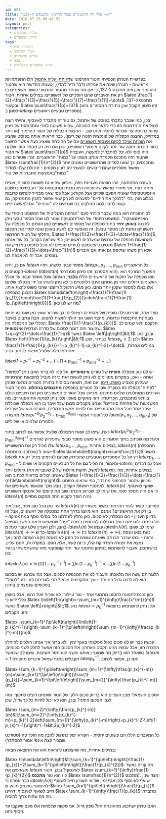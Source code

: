 ```yaml
---
id: 681
title: "אז אולי רק הראשוניים בטור ההרמוני מתכנסים ל-137?"
date: 2010-07-26 09:47:52
layout: post
categories: 
  - אנליזה מתמטית
  - תורת המספרים
tags: 
  - הוכחות יפות
  - הטור ההרמוני
  - טורים מתבדרים
  - טכני
  - תורת המספרים האנליטית
---
```

בפרשיית הטרחן הכפייתי והטור ההרמוני ש<a href="http://www.gadial.net/?p=638">דיווחתי עליה אתמול</a> חלו התפתחויות מרעישות - הטרחן שינה את עמדתו (דבר נדיר למדי), וטענתו החדשה היא שהטור ההרמוני אכן אינו מתכנס ל-137, כי אם מה שנותר מהטור ההרמוני כאשר משאירים בו רק את האיברים שהם הופכיים של ראשוניים. במילים אחרות, הטור $latex \frac{1}{2}+\frac{1}{3}+\frac{1}{5}+\frac{1}{7}+\frac{1}{11}+\dots$ מתכנס ל-137, ובקיצור: $latex \sum\frac{1}{p}=137$ (זהו סימון מקובל שכן בתורת המספרים נהוג לסמן ב-$latex p$ מספרים טבעיים ראשוניים).

ובכן, כמו שכבר כתבתי בפוסט של אתמול, גם טור זה מתבדר לאינסוף, והייתי רוצה לנצל את ההזדמנות הזו כדי לתאר את ההוכחה, שהיא פשוטה למדי ומתבססת על רעיון שהוא כה יפה עד שכדאי להזכיר אותו שוב - ההצגה הכפלית של הטור ההרמוני (או יותר במדוייק, ההצגה הכפלית של פונקצית הזטה של רימן). כבר הראיתי אותה בפוסט שהציג את <a href="http://www.gadial.net/?p=194">הוכחת אוילר לקיום אינסוף ראשוניים</a> וגם על ההוכחה שאציג כעת אפשר לחשוב בתור הוכחה חזקה עוד יותר לקיום אינסוף ראשוניים, שכן אם היה רק מספר סופי שלהם אז הטור $latex \sum\frac{1}{p}$ היה סופי ולא יכל להתבדר; למעשה, העובדה שהטור הזה מתכנס מלמדת אותנו משהו על "כמות" הראשוניים. זכרו שטורים כמו $latex \sum\frac{1}{n^{2}}$ מתכנסים, כך שאנו למדים שהראשוניים נפוצים יותר מאשר מספרים שהם ריבועים. לטעמי זהו רעיון מקסים - היכולת שלנו למדוד "כמות"באמצעות התבדרות של טור.

בשורה התחתונה, זוהי תוצאה מעניינת ויפה, ומכיוון שהיא גם פשוטה להוכיח, אוכיח אותה כעת. אני מזהיר מראש שההוכחה היא טכנית ומתבססת על ידע בסיסי בחשבון אינפיניטסימלי שאניח הפעם שקיים אצל הקורא; אבל כפי שאני מבהיר לעתים קרובות בבלוג הזה, בלי "ללכלך את הידיים" לפעמים לא רק שאי אפשר להבין מתמטיקה, גם קשה להבין למה החלקים בה שנראים לנו "טכניים" הם למעשה יפים.

לב ההוכחה הוא במה שכבר כיניתי פעם "הגרסה האנליטית של המשפט היסודי של האריתמטיקה". המשפט היסודי של האריתמטיקה אומר לנו שכל מספר טבעי ניתן להצגה <strong>באופן יחיד</strong> בתור מכפלה של מספרים ראשוניים (ומן הסתם כל מכפלה של ראשוניים נותנת לנו מספר טבעי). זה מאפשר לנו להציג באופן שונה למדי את הסכום החלקי של הטור ההרמוני, $latex 1+\frac{1}{2}+\frac{1}{3}+\dots+\frac{1}{n}$, באמצעות מכפלה של גורמים שמערבים ראשוניים; כפי שנראה בקרוב, כל עוד אנחנו מנסים להצטמצם לטורים סופיים לא נוכל לתפוס במדוייק את $latex 1+\frac{1}{2}+\frac{1}{3}+\dots+\frac{1}{n}$ אלא רק משהו שתופס גם אותו וגם איברים נוספים; אבל זה לא אכפת לנו.

אם כן, יהיה $latex n$ מספר טבעי כלשהו, ויהיו $latex p_{1},p_{2},\dots,p_{\pi\left(n\right)}$ כל הראשוניים הקטנים מ-$latex n$ ($latex \pi\left(n\right)$ הוא מספרם; זהו סימון סטנדרטי). הפאנץ' המרכזי הוא שכל מספר טבעי עד וכולל $latex n$ הוא מכפלה של חזקות של הראשוניים הללו <strong>בלבד</strong>; ראשוניים גדולים יותר מן הסתם אינם רלוונטיים כי לא ניתן להגיע על ידי מכפלה שלהם אלו באלו למספר שקטן יותר מהם. כאן מגיע התעלול ודומני שהכי פשוט להציג אותו. נתבונן במכפלה $latex \lambda\left(n\right)=\frac{1}{1-\frac{1}{p_{1}}}\cdot\frac{1}{1-\frac{1}{p_{2}}}\cdots\frac{1}{1-\frac{1}{p_{\pi\left(n\right)}}}$. מה יש לנו כאן?

מצד אחד, זוהי מכפלה סופית של מספרים רציונליים, כך שברור שאין כאן שום בעייתיות מבחינת התכנסות וכדומה. מהצד השני אני הולך לעשות להטוט. הבה ונתבונן באיבר הכללי של המכפלה הזו: $latex \frac{1}{1-\frac{1}{p_{k}}}$. חלקכם ודאי שמים לב שהיצור הזה דומה לסכום של סדרה הנדסית <strong>אינסופית</strong>: $latex 1+q+q^{2}+\dots=\frac{1}{1-q}$ כאשר $latex \left\|q\right\|&lt;1$. ובכן, כאן $latex \left\|\frac{1}{p_{k}}\right\|&lt;1$ בבירור, שכן $latex p_{k}\ge2$; ולכן $latex \frac{1}{1-\frac{1}{p_{k}}}=1+p_{k}^{-1}+p_{k}^{-2}+\dots$. במילים אחרות, את המכפלה שלעיל אפשר לכתוב גם כ:

$latex \left(1+p_{1}^{-1}+p_{1}^{-2}+\dots\right)\cdots\left(1+p_{\pi\left(n\right)}^{-1}+p_{\pi\left(n\right)}^{-2}+\dots\right)$

יש לנו כאן מכפלה <strong>סופית</strong> של טורים <strong>אינסופיים</strong>. על פניו לא ברור האם ניתן "לפתוח" אותה - ואכן, במקרים מסויימים לא ניתן לעשות זאת כי זה מוביל לתוצאות ההרסניות שעליהן מצביע <a href="http://www.gadial.net/?p=438">משפט רימן</a>. עם זאת, תוצאה בסיסית בתורת הטורים מראה שניתן "לפתוח"מכפלה כזו במקרה שבו כל הטורים במכפלה <strong>מתכנסים בהחלט</strong>, כלומר הטור הערכים המוחלטים שלהם מתכנס. מכיווון שכל הטורים המעורבים כאן הם חיוביים וכולם בוודאי מתכנסים, הקריטריון הזה מתקיים מאליו ולכן ניתן לפתוח את הסוגריים. מה המשמעות של פתיחת סוגריים? אנחנו מקבלים סכום שכל איבר בו הוא מכפלה שכוללת איבר אחד מכל אחד מהסוגריים. אם להיות ממש פורמליים, הסכום הוא של איברים מהצורה $latex p_{1}^{-a_{1}}p_{2}^{-a_{2}}\cdots p_{\pi\left(n\right)}^{-a_{\pi\left(n\right)}}$ לכל וקטור אפשרי $latex \left(a_{1},a_{2},\dots,a_{\pi\left(n\right)}\right)$ של מספרים שלמים אי שליליים.

כעת, שימו לב שאת המכפלה שלעיל אפשר גם לכתוב בתור $latex \left(p_{1}^{a_{1}}p_{2}^{a_{2}}\cdots p_{\pi\left(n\right)}^{a_{\pi\left(n\right)}}\right)^{-1}$ וכעת מה שכתוב בתוך הסוגריים הוא פשוט מספר טבעי שהפירוק לגורמים שלו מכיל רק את הראשוניים $latex p_{1},\dots,p_{\pi\left(n\right)}$. במילים אחרות, $latex \lambda\left(n\right)$ (המכפלה שכתבנו בהתחלה) שווה ל-$latex \lambda\left(n\right)=\sum\frac{1}{k}$ כאשר $latex k$ רץ על כל המספרים הטבעיים שהפירוק שלהם לגורמים מכיל רק את $latex p_{1},\dots,p_{\pi\left(n\right)}$ - וכאמור, זה מכיל <strong>גם</strong> את כל הטבעיים הקטנים או שווים ל-$latex n$, אבל גם דברים גדולים יותר (למשל, חזקות גדולות של 2 שעוברות את $latex n$). במילים אחרות, מה שאנחנו יכולים בודאות לכתוב הוא $latex 1+\frac{1}{2}+\frac{1}{3}+\dots+\frac{1}{n}\le\lambda\left(n\right)$. מכיוון שהטור ההרמוני מתבדר, כפי שראינו בפוסט הקודם, נובע מכך שכאשר משאיפים את $latex n$ לאינסוף, $latex \lambda\left(n\right)$ שואף לאינסוף. שימו לב שכרגע הוכחנו שוב את קיומם של אינסוף ראשוניים (כי אם היה מספר סופי, אז $latex \lambda\left(n\right)$ היה הופך לקבוע החל ממקום מסויים).

עד כאן הכל טוב ויפה, אבל איך $latex \lambda\left(n\right)$ המדובר קשור לטור ההרמוני כאשר משאירים בו רק את הראשוניים? אמנם, הוא מיוצג בדרך אחת כמכפלה של ראשוניים, אבל זה בדיוק העניין - הם מכפלה, לא סכום. כאן נחלץ לעזרתנו כלי בסיסי נוסף במתמטיקה - הלוגריתם. לוגריתם הופך מכפלות לסכומים בצורה "יפה" שמאפשרת את המשך הטיפול בהם, ולכן העניין שלנו עובר כעת מ-$latex \lambda\left(n\right)$ עצמו אל $latex \ln\lambda\left(n\right)$. שימו לב שאם $latex \lambda\left(n\right)\to\infty$ כך ש-$latex \ln\lambda\left(n\right)\to\infty$ (כי $latex \ln\left(n\right)\to\infty$). כעת בואו וננסה להבין אך $latex \ln\lambda\left(n\right)$ נראה - וכמו שכבר הבנתם שאנחנו עושים כל הזמן לא באמת נמצא את הצורה המדוייקת שלו, כי זה קשה, אלא חסם. במקרה זה, חסם עליון. ברשותכם, אעבור להשתמש בסימון מתמטי עוד יותר קומפקטי מזה שהשתמשתי בו עד כה:

$latex \ln\lambda\left(n\right)=\ln\left(\prod\left(1-p_{k}^{-1}\right)^{-1}\right)=\sum\ln\left(1-p_{k}^{-1}\right)^{-1}=-\sum\ln\left(1-p_{k}^{-1}\right)$

הלוגריתם עשה את מלאכתו והעביר לנו את המכפלה לסכום. אבל מה שכרגע יש בסכום הוא לא להיט גדול במיוחד - איך מתקדמים מכאן? הרי לוגריתם לא יודע "לטפל" בסכומים שנמצאים בתוכו.

כאן נכנס לתמונה להטוט מתמטי אחר - טור טיילור. לא אוכיח זאת כרגע, אבל באופן כללי ידוע כי $latex \ln\left(1-x\right)=-\sum_{m=1}^{\infty}\frac{x^{m}}{m}$ כאשר $latex \left\|x\right\|&lt;1$. כאן $latex x=p_{k}^{-1}$ ולכן ניתן להשתמש בתוצאה הזו. מקבלים:

$latex -\sum_{k=1}^{\pi\left(n\right)}\ln\left(1-p_{k}^{-1}\right)=\sum_{k=1}^{\pi\left(n\right)}\sum_{m=1}^{\infty}\frac{p_{k}^{-m}}{m}$

עכשיו כבר יש לנו סכום כפול מפלצתי באגף ימין  ולא ברור איך אנחנו הולכים להיחלץ מהצרה הזו, אבל עכשיו מגיע הקסם האחרון: את הסכום הזה אפשר לחלק לשני סכומים, כשאחד הוא בדיוק מה שמעניין אותנו והשני הוא חסר חשיבות. שימו לב שכאשר $latex m=1$ מקבלים באגף שמאל איברים מהצורה $latex p_{k}^{-1}$. אם כן, אפשר לכתוב:

$latex \sum_{k=1}^{\pi\left(n\right)}\sum_{m=1}^{\infty}\frac{p_{k}^{-m}}{m}=\sum_{k=1}^{\pi\left(n\right)}\frac{1}{p_{k}}+\sum_{k=1}^{\pi\left(n\right)}\sum_{m=2}^{\infty}\frac{p_{k}^{-m}}{m}$

הסכום השמאלי מבין השניים הוא בדיוק סכום חלקי של הטור שאנחנו רוצים לתקוף. ומה לגבי הסכום הימני? ובכן, הוא לא יכול להיות כל כך גדול, שכן:

$latex \sum_{m=2}^{\infty}\frac{p_{k}^{-m}}{m}&lt;\sum_{m=2}^{\infty}p_{k}^{-m}=p_{k}^{-2}\left(\sum_{m=0}^{\infty}p_{k}^{-m}\right)=p_{k}^{-2}\left(1-p_{k}^{-1}\right)^{-1}&lt;2p_{k}^{-2}$

כל המעברים הללו הם פשוטים יחסית - הקורא יכול כתרגול להבין מה הולך פה (סטודנט שמכיר קצת אינפי אמור להסתדר).

במילים אחרות, מה שהצלחנו להראות הוא את התוצאה הבאה:

$latex \ln\lambda\left(n\right)&lt;\sum_{k=1}^{\pi\left(n\right)}\frac{1}{p_{k}}+2\sum_{k=1}^{\pi\left(n\right)}\frac{1}{p_{k}^{2}}$. מה קורה כאשר משאיפים את $latex n$ לאינסוף? ובכן, הטור $latex \sum_{k=1}^{\infty}\frac{1}{p_{k}^{2}}$ הוא טור <strong>מתכנס</strong> (כי $latex \sum\frac{1}{n^{2}}$ מתכנס). ומצד שני, כבר אמרנו כי $latex \ln\lambda\left(n\right)$ שואף לאינסוף ולכן אגף ימין של אי השוויון חייב לשאוף לאינסוף בעצמו; מכאן ש-$latex \sum_{k=1}^{\pi\left(n\right)}\frac{1}{p_{k}}$ חייב לשאוף לאינסוף, דהיינו $latex \sum_{k=1}^{\infty}\frac{1}{p_{k}}$ מתבדר, וזה מה שהיה צריך להוכיח.

האם טרחן ישתכנע מההוכחה הזו? ספק גדול. אני מקווה שלפחות אלו מכם שעקבו עד הסוף נהנו.
